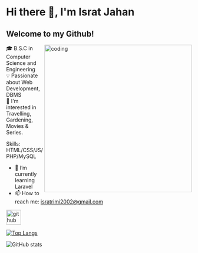 # Hi there 👋, I'm Israt Jahan
## Welcome to my Github!

<img align="right" alt="coding" width="400" src="https://img.freepik.com/free-vector/girl-using-laptop-with-binary-code_1308-114505.jpg?semt=ais_hybrid">

🎓 B.S.C in Computer Science and Engineering <br>
💡 Passionate about Web Development, DBMS <br>
👀 I'm interested in Travelling, Gardening, Movies & Series.


Skills: HTML/CSS/JS/PHP/MySQL

- 🌱 I’m currently learning Laravel 
- 📫 How to reach me: isratrimi2002@gmail.com 


[<img src='https://cdn.jsdelivr.net/npm/simple-icons@3.0.1/icons/github.svg' alt='github' height='40'>](https://github.com/isratrimii)  

[![Top Langs](https://github-readme-stats.vercel.app/api/top-langs/?username=isratrimii)](https://github.com/anuraghazra/github-readme-stats)

![GitHub stats](https://github-readme-stats.vercel.app/api?username=isratrimii&show_icons=true&count_private=true)  





